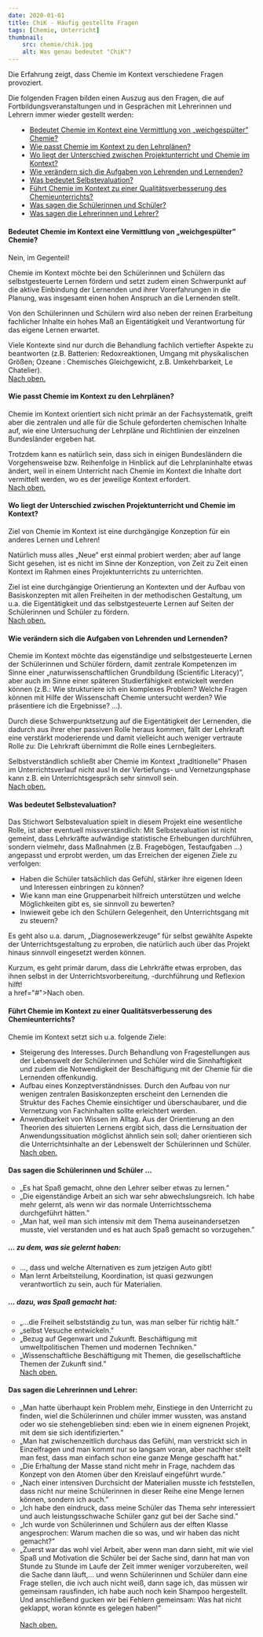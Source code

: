 ```yaml
---
date: 2020-01-01
title: ChiK - Häufig gestellte Fragen
tags: [Chemie, Unterricht]
thumbnail: 
    src: chemie/chik.jpg
    alt: Was genau bedeutet "ChiK"?
---
```


Die Erfahrung zeigt, dass Chemie im Kontext verschiedene Fragen provoziert.

Die folgenden Fragen bilden einen Auszug aus den Fragen, die auf
Fortbildungsveranstaltungen und in Gesprächen mit Lehrerinnen
und Lehrern immer wieder gestellt werden:

<ul style="margin:0px 0px 20px 20px;">
    <li><a href="#frage1">Bedeutet Chemie im Kontext eine Vermittlung von &bdquo;weichgespülter&rdquo; Chemie?</a></li>
    <li><a href="#frage2">Wie passt Chemie im Kontext zu den Lehrplänen?</a></li>
    <li><a href="#frage3">Wo liegt der Unterschied zwischen Projektunterricht und Chemie im Kontext?</a></li>
    <li><a href="#frage4">Wie verändern sich die Aufgaben von Lehrenden und Lernenden?</a></li>
    <li><a href="#frage5">Was bedeutet Selbstevaluation?</a></li>
    <li><a href="#frage6">Führt Chemie im Kontext zu einer Qualitätsverbesserung des Chemieunterrichts?</a></li>
    <li><a href="#frage7">Was sagen die Schülerinnen und Schüler?</a></li>
    <li><a href="#frage8">Was sagen die Lehrerinnen und Lehrer?</a></li>
</ul>

<h4><a id="frage1">Bedeutet Chemie im Kontext eine Vermittlung von &bdquo;weichgespülter&rdquo; Chemie?</a></h4>

Nein, im Gegenteil!

Chemie im Kontext möchte bei den Schülerinnen und Schülern das selbstgesteuerte Lernen fördern
und setzt zudem einen Schwerpunkt auf die aktive Einbindung der Lernenden und ihrer Vorerfahrungen
in die Planung, was insgesamt einen hohen Anspruch an die Lernenden stellt.

Von den Schülerinnen und Schülern wird also neben der reinen Erarbeitung fachlicher Inhalte ein
hohes Maß an Eigentätigkeit und Verantwortung für das eigene Lernen erwartet.

Viele Kontexte sind nur durch die Behandlung fachlich vertiefter Aspekte zu beantworten (z.B. Batterien:
Redoxreaktionen, Umgang mit physikalischen Größen; Ozeane : Chemisches Gleichgewicht, z.B. Umkehrbarkeit, Le Chatelier).
<br><a href="#">Nach oben.</a>

<h4><a id="frage2">Wie passt Chemie im Kontext zu den Lehrplänen?</a></h4>

Chemie im Kontext orientiert sich nicht primär an der Fachsystematik, greift aber die zentralen
und alle für die Schule geforderten chemischen Inhalte auf, wie eine Untersuchung der Lehrpläne und
Richtlinien der einzelnen Bundesländer ergeben hat.

Trotzdem kann es natürlich sein, dass sich in einigen Bundesländern die Vorgehensweise bzw. Reihenfolge
in Hinblick auf die Lehrplaninhalte etwas ändert, weil in einem Unterricht nach Chemie im Kontext die Inhalte
dort vermittelt werden, wo es der jeweilige Kontext erfordert.
<br><a href="#">Nach oben.</a>

<h4><a id="frage3">Wo liegt der Unterschied zwischen Projektunterricht und Chemie im Kontext?</a></h4>

Ziel von Chemie im Kontext ist eine durchgängige Konzeption für ein anderes Lernen und Lehren!

Natürlich muss alles &bdquo;Neue&rdquo; erst einmal probiert werden; aber auf lange Sicht gesehen,
ist es nicht im Sinne der Konzeption, von Zeit zu Zeit einen Kontext im Rahmen eines Projektunterrichts zu unterrichten.

Ziel ist eine durchgängige Orientierung an Kontexten und der Aufbau von Basiskonzepten mit allen Freiheiten in der
methodischen Gestaltung, um u.a. die Eigentätigkeit und das selbstgesteuerte Lernen auf Seiten der Schülerinnen und Schüler
zu fördern.
<br><a href="#">Nach oben.</a>

<h4><a id="frage4">Wie verändern sich die Aufgaben von Lehrenden und Lernenden?</a></h4>

Chemie im Kontext möchte das eigenständige und selbstgesteuerte Lernen der Schülerinnen und Schüler fördern, damit
zentrale Kompetenzen im Sinne einer &bdquo;naturwissenschaftlichen Grundbildung (Scientific Literacy)&rdquo;, aber auch im Sinne einer
späteren Studierfähigkeit entwickelt werden können (z.B.: Wie strukturiere ich ein komplexes Problem? Welche Fragen können
mit Hilfe der Wissenschaft Chemie untersucht werden? Wie präsentiere ich die Ergebnisse? ...).

Durch diese Schwerpunktsetzung auf die Eigentätigkeit der Lernenden, die dadurch aus ihrer eher passiven Rolle heraus kommen,
fällt der Lehrkraft eine verstärkt moderierende und damit vielleicht auch weniger vertraute Rolle zu:
Die Lehrkraft übernimmt die Rolle eines Lernbegleiters.

Selbstverständlich schließt aber Chemie im Kontext &bdquo;traditionelle&rdquo; Phasen im Unterrichtsverlauf nicht aus!
In der Vertiefungs- und Vernetzungsphase kann z.B. ein Unterrichtsgespräch sehr sinnvoll sein.
<br><a href="#">Nach oben.</a>

<h4><a id="frage5">Was bedeutet Selbstevaluation?</a></h4>

Das Stichwort Selbstevaluation spielt in diesem Projekt eine wesentliche Rolle, ist aber eventuell missverständlich:
Mit Selbstevaluation ist nicht gemeint, dass Lehrkräfte aufwändige statistische Erhebungen durchführen, sondern vielmehr,
dass Maßnahmen (z.B. Fragebögen, Testaufgaben ...) angepasst und erprobt werden, um das Erreichen der eigenen Ziele zu verfolgen:

<ul>
    <li>Haben die Schüler tatsächlich das Gefühl, stärker ihre eigenen Ideen und Interessen einbringen zu können?</li>
    <li>Wie kann man eine Gruppenarbeit hilfreich unterstützen und welche Möglichkeiten gibt es, sie sinnvoll zu bewerten?</li>
    <li>Inwieweit gebe ich den Schülern Gelegenheit, den Unterrichtsgang mit zu steuern?</li>
</ul>

Es geht also u.a. darum, &bdquo;Diagnosewerkzeuge&rdquo; für selbst gewählte Aspekte der Unterrichtsgestaltung zu erproben,
die natürlich auch über das Projekt hinaus sinnvoll eingesetzt werden können.

Kurzum, es geht primär darum, dass die Lehrkräfte etwas erproben, das ihnen selbst in der Unterrichtsvorbereitung,
-durchführung und Reflexion hilft!
<br>a href="#">Nach oben.</a>

<h4><a id="frage6">Führt Chemie im Kontext zu einer Qualitätsverbesserung des Chemieunterrichts?</a></h4>

Chemie im Kontext setzt sich u.a. folgende Ziele:
<ul>
    <li>
        Steigerung des Interesses. Durch Behandlung von Fragestellungen aus der Lebenswelt der Schülerinnen
        und Schüler wird die Sinnhaftigkeit und zudem die Notwendigkeit der Beschäftigung mit der Chemie für die Lernenden offenkundig.
    </li>
    <li>
        Aufbau eines Konzeptverständnisses. Durch den Aufbau von nur wenigen zentralen Basiskonzepten erscheint
        den Lernenden die Struktur des Faches Chemie einsichtiger und überschaubarer, und die Vernetzung von Fachinhalten
        sollte erleichtert werden.
    </li>
    <li>
        Anwendbarkeit von Wissen im Alltag. Aus der Orientierung an den Theorien des situierten Lernens ergibt
        sich, dass die Lernsituation der Anwendungssituation möglichst ähnlich sein soll; daher orientieren sich die Unterrichtsinhalte
        an der Lebenswelt der Schülerinnen und Schüler.
    </li>
    <a href="#">Nach oben.</a>
</ul>

<h4><a id="frage7">Das sagen die Schülerinnen und Schüler ...</a></h4>

<ul style="list-style-type:circle">
    <li>&bdquo;Es hat Spaß gemacht, ohne den Lehrer selber etwas zu lernen.&rdquo;</li>
    <li>
        &bdquo;Die eigenständige Arbeit an sich war sehr abwechslungsreich. Ich habe mehr gelernt, als wenn wir das
        normale Unterrichtsschema durchgeführt hätten.&rdquo;
    </li>
    <li>
        &bdquo;Man hat, weil man sich intensiv mit dem Thema auseinandersetzen musste, viel verstanden und es hat
        auch Spaß gemacht so vorzugehen.&rdquo;
    </li>
</ul>

<h5>... zu dem, was sie gelernt haben:</h5>
<ul style="list-style-type:circle">
    <li>..., dass und welche Alternativen es zum jetzigen Auto gibt!</li>
    <li>
        Man lernt Arbeitsteilung, Koordination, ist quasi gezwungen verantwortlich zu sein, auch
        für Materialien.
    </li>
</ul>

<h5>... dazu, was Spaß gemacht hat:</h5>
<ul style="list-style-type:circle">
    <li>&bdquo;...die Freiheit selbstständig zu tun, was man selber für richtig hält.&rdquo;</li>
    <li>&bdquo;selbst Vesuche entwickeln.&rdquo;</li>
    <li>
        &bdquo;Bezug auf Gegenwart und Zukunft. Beschäftigung mit umweltpolitischen
        Themen und modernen Techniken.&rdquo;
    </li>
    <li>
        &bdquo;Wissenschaftliche Beschäftigung mit Themen, die gesellschaftliche Themen
        der Zukunft sind.&rdquo;
    </li>
    <a href="#">Nach oben.</a>
</ul>

<h4><a id="frage8">Das sagen die Lehrerinnen und Lehrer:</a></h4>
<ul style="list-style-type:circle">
    <li>
        &bdquo;Man hatte überhaupt kein Problem mehr, Einstiege in den Unterricht zu finden, wiel
        die Schülerinnen und chüler immer wussten, was anstand oder wo sie stehengeblieben sind:
        eben wie in einem eignenen Projekt, mit dem sie sich identifizierten.&rdquo;
    </li>
    <li>
        &bdquo;Man hat zwischenzeitlich durchaus das Gefühl, man verstrickt sich in Einzelfragen
        und man kommt nur so langsam voran, aber nachher stellt man fest, dass man einfach schon
        eine ganze Menge geschafft hat.&rdquo;
    </li>
    <li>
        &bdquo;Die Erhaltung der Masse stand nicht mehr in Frage, nachdem das Konzept von den Atomen
        über den Kreislauf eingeführt wurde.&rdquo;
    </li>
    <li>
        &bdquo;Nach einer intensiven Durchsicht der Materialien musste ich feststellen, dass nicht nur
    meine Schülerinnen in dieser Reihe eine Menge lernen können, sondern ich auch.&rdquo;
    </li>
    <li>
        &bdquo;Ich habe den eindruck, dass meine Schüler das Thema sehr interessiert und auch leistungsschwache
        Schüler ganz gut bei der Sache sind.&rdquo;
    </li>
    <li>
        &bdquo;Ich wurde von Schülerinnen und Schülern aus der elften Klasse angesprochen: Warum machen die so was,
        und wir haben das nicht gemacht?&rdquo;
    </li>
    <li>
        &bdquo;Zuerst war das wohl viel Arbeit, aber wenn man dann sieht, mit wie viel Spaß und Motivation die
        Schüler bei der Sache sind, dann hat man von Stunde zu Stunde im Laufe der Zeit immer weniger vorzubereiten,
        weil die Sache dann läuft,... und wenn Schülerinnen und Schüler dann eine Frage stellen, die ivch auch nicht
        weiß, dann sage ich, das müssen wir gemeinsam rausfinden, ich habe auch noch kein Shampoo hergestellt. Und
        anschließend gucken wir bei Fehlern gemeinsam: Was hat nicht geklappt, woran könnte es gelegen haben!&rdquo;
    </li>
    <br><a href="#">Nach oben.</a>
</ul>
